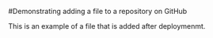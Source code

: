 #Demonstrating adding a file to a repository on GitHub

This is an example of a file that is added after deploymenmt.